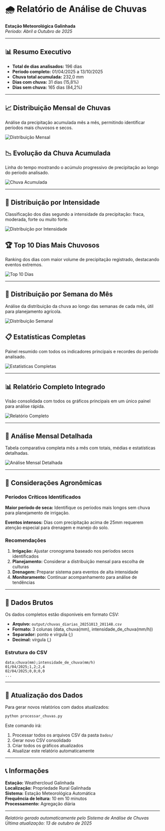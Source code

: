 # 🌧️ Relatório de Análise de Chuvas

**Estação Meteorológica Galinhada**  
*Período: Abril a Outubro de 2025*

---

## 📊 Resumo Executivo

- **Total de dias analisados:** 196 dias
- **Período completo:** 01/04/2025 a 13/10/2025
- **Chuva total acumulada:** 232,0 mm
- **Dias com chuva:** 31 dias (15,8%)
- **Dias sem chuva:** 165 dias (84,2%)

---

## 📈 Distribuição Mensal de Chuvas

Análise da precipitação acumulada mês a mês, permitindo identificar períodos mais chuvosos e secos.

![Distribuição Mensal](output/graficos_chuva/individuais/01_distribuicao_mensal.png)

## 📉 Evolução da Chuva Acumulada

Linha do tempo mostrando o acúmulo progressivo de precipitação ao longo do período analisado.

![Chuva Acumulada](output/graficos_chuva/individuais/02_chuva_acumulada.png)

<div style="page-break-after: always;"></div>

---

## 🥧 Distribuição por Intensidade

Classificação dos dias segundo a intensidade da precipitação: fraca, moderada, forte ou muito forte.

![Distribuição por Intensidade](output/graficos_chuva/individuais/03_distribuicao_intensidade.png)

## 🏆 Top 10 Dias Mais Chuvosos

Ranking dos dias com maior volume de precipitação registrado, destacando eventos extremos.

![Top 10 Dias](output/graficos_chuva/individuais/04_top10_dias.png)

<div style="page-break-after: always;"></div>

---

## 📅 Distribuição por Semana do Mês

Análise da distribuição da chuva ao longo das semanas de cada mês, útil para planejamento agrícola.

![Distribuição Semanal](output/graficos_chuva/individuais/05_distribuicao_semanal.png)

## 📋 Estatísticas Completas

Painel resumido com todos os indicadores principais e recordes do período analisado.

![Estatísticas Completas](output/graficos_chuva/individuais/06_estatisticas_completas.png)

<div style="page-break-after: always;"></div>

---

## 📊 Relatório Completo Integrado

Visão consolidada com todos os gráficos principais em um único painel para análise rápida.

![Relatório Completo](output/graficos_chuva/relatorio_completo_chuvas.png)

<div style="page-break-after: always;"></div>

---

## 📅 Análise Mensal Detalhada

Tabela comparativa completa mês a mês com totais, médias e estatísticas detalhadas.

![Análise Mensal Detalhada](output/graficos_chuva/analise_mensal_detalhada.png)

<div style="page-break-after: always;"></div>

---

## 🌾 Considerações Agronômicas

### Períodos Críticos Identificados

**Maior período de seca:** Identifique os períodos mais longos sem chuva para planejamento de irrigação.

**Eventos intensos:** Dias com precipitação acima de 25mm requerem atenção especial para drenagem e manejo do solo.

### Recomendações

1. **Irrigação:** Ajustar cronograma baseado nos períodos secos identificados
2. **Planejamento:** Considerar a distribuição mensal para escolha de culturas
3. **Drenagem:** Preparar sistema para eventos de alta intensidade
4. **Monitoramento:** Continuar acompanhamento para análise de tendências

---

## 📄 Dados Brutos

Os dados completos estão disponíveis em formato CSV:
- **Arquivo:** `output/chuvas_diarias_20251013_201148.csv`
- **Formato:** 3 colunas (data, chuva(mm), intensidade_de_chuva(mm/h))
- **Separador:** ponto e vírgula (;)
- **Decimal:** vírgula (,)

### Estrutura do CSV

```
data;chuva(mm);intensidade_de_chuva(mm/h)
01/04/2025;1,2;2,4
02/04/2025;0,0;0,0
...
```

---

## 🔄 Atualização dos Dados

Para gerar novos relatórios com dados atualizados:

```bash
python processar_chuvas.py
```

Este comando irá:
1. Processar todos os arquivos CSV da pasta `Dados/`
2. Gerar novo CSV consolidado
3. Criar todos os gráficos atualizados
4. Atualizar este relatório automaticamente

---

## 📞 Informações

**Estação:** Weathercloud Galinhada  
**Localização:** Propriedade Rural Galinhada  
**Sistema:** Estação Meteorológica Automática  
**Frequência de leitura:** 10 em 10 minutos  
**Processamento:** Agregação diária

---

*Relatório gerado automaticamente pelo Sistema de Análise de Chuvas*  
*Última atualização: 13 de outubro de 2025*
